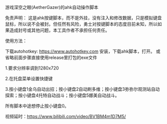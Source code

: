 游戏深空之眼(AetherGazer)的ahk自动操作脚本


免责声明：
这是ahk按键脚本，而不是外挂，没有注入和修改数据，只是模拟键盘鼠标，所以说不会被封。但任然有风险，勇士对按键脚本的态度目前未知，所以如果造成封号或其他问题，本工具作者不承担任何责任。


使用方法：

下载autohotkey: https://www.autohotkey.com
安装，下载ahk脚本，打开。
或省略前面步骤直接使用release里打包的exe文件

1.要求分辨率调到1280x720

2.在托盘菜单设置快捷键

3.按小键盘1金乌自动出招；按小键盘2自动刷多维；按小键盘3弥弥尔观测站自动探索；按小键盘4托特自动战斗；按小键盘5娜美自动战斗。

所有脚本中途想停止按小键盘0。

视频延时：https://www.bilibili.com/video/BV1BM4m1D7M5/
